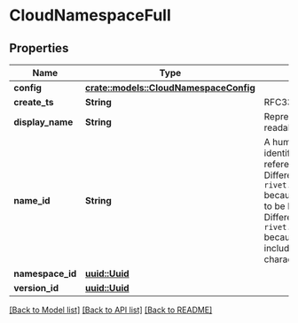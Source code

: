 # CloudNamespaceFull

## Properties

Name | Type | Description | Notes
------------ | ------------- | ------------- | -------------
**config** | [**crate::models::CloudNamespaceConfig**](CloudNamespaceConfig.md) |  | 
**create_ts** | **String** | RFC3339 timestamp. | 
**display_name** | **String** | Represent a resource's readable display name. | 
**name_id** | **String** | A human readable short identifier used to references resources. Different than a `rivet.common#Uuid` because this is intended to be human readable. Different than `rivet.common#DisplayName` because this should not include special characters and be short. | 
**namespace_id** | [**uuid::Uuid**](uuid::Uuid.md) |  | 
**version_id** | [**uuid::Uuid**](uuid::Uuid.md) |  | 

[[Back to Model list]](../README.md#documentation-for-models) [[Back to API list]](../README.md#documentation-for-api-endpoints) [[Back to README]](../README.md)


